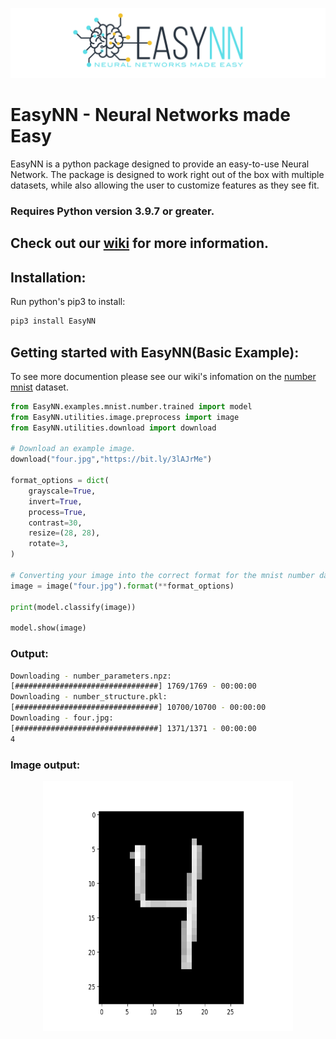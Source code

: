 ![](https://raw.githubusercontent.com/danielwilczak101/EasyNN/media/images/readme_logo.png)

# EasyNN - Neural Networks made Easy
EasyNN is a python package designed to provide an easy-to-use Neural Network. The package is designed to work right out of the box with multiple datasets, while also allowing the user to customize features as they see fit. 
### Requires Python version 3.9.7 or greater.

## Check out our [wiki](https://github.com/danielwilczak101/EasyNN/wiki) for more information.

## Installation:

Run python's pip3 to install:

```Python
pip3 install EasyNN
```

## Getting started with EasyNN(Basic Example):
To see more documention please see our wiki's infomation on the [number mnist](https://github.com/danielwilczak101/EasyNN/wiki/MNIST-Numbers) dataset.
```Python
from EasyNN.examples.mnist.number.trained import model
from EasyNN.utilities.image.preprocess import image
from EasyNN.utilities.download import download

# Download an example image.
download("four.jpg","https://bit.ly/3lAJrMe")

format_options = dict(
    grayscale=True,
    invert=True,
    process=True,
    contrast=30,
    resize=(28, 28),
    rotate=3,
)

# Converting your image into the correct format for the mnist number dataset.
image = image("four.jpg").format(**format_options)

print(model.classify(image))

model.show(image)
```

### Output:
```bash
Downloading - number_parameters.npz:
[################################] 1769/1769 - 00:00:00
Downloading - number_structure.pkl:
[################################] 10700/10700 - 00:00:00
Downloading - four.jpg:
[################################] 1371/1371 - 00:00:00
4
```
### Image output:
<p align="center">
  <img width="400px" height="400px" src="https://github.com/danielwilczak101/EasyNN/blob/media/images/example_four.png">
</p>

